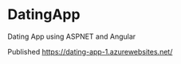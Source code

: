 # DatingApp
 Dating App using ASPNET and Angular

Published https://dating-app-1.azurewebsites.net/
